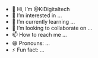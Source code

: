 - 👋 Hi, I’m @KiDigitaltech
- 👀 I’m interested in ...
- 🌱 I’m currently learning ...
- 💞️ I’m looking to collaborate on ...
- 📫 How to reach me ...
- 😄 Pronouns: ...
- ⚡ Fun fact: ...

<!---
KiDigitaltech/KiDigitaltech is a ✨ special ✨ repository because its `README.md` (this file) appears on your GitHub profile.
You can click the Preview link to take a look at your changes.
--->
